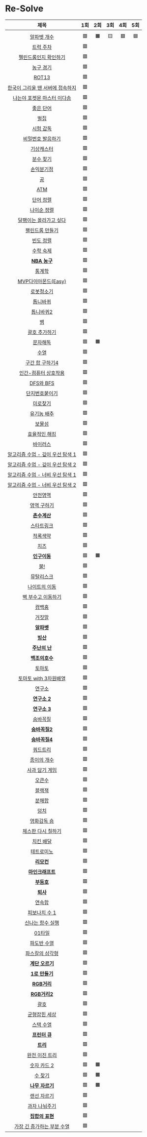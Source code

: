 # Re-Solve
| 제목 | 1회 | 2회 | 3회 | 4회 | 5회 |
| :-: | :-: | :-: | :-: | :-: | :-: |
| | | | | | |
| [알파벳 개수](https://www.acmicpc.net/problem/10808) | 🟥 | 🟧 | 🟨 | 🟩 | 🟦 |
| [트럭 주차](https://www.acmicpc.net/problem/2979) | 🟥 | | | | |
| [펠린드롬인지 확인하기](https://www.acmicpc.net/problem/10988)| 🟥 | | | | |
| [농구 경기](https://www.acmicpc.net/problem/1159) | 🟥 | | | | |
| [ROT13](https://www.acmicpc.net/problem/11655) | 🟥 | | | | |
| [한국이 그리울 땐 서버에 접속하지](https://www.acmicpc.net/problem/9996) | 🟥 | | | | |
| [나는야 포켓몬 마스터 이다솜](https://www.acmicpc.net/problem/1620) | 🟥 | | | | |
| [좋은 단어](https://www.acmicpc.net/problem/3986) | 🟥 | | | | |
| [벌집](https://www.acmicpc.net/problem/2292) | 🟥 | | | | |
| [시험 감독](https://www.acmicpc.net/problem/13458) | 🟥 | | | | |
| [비밀번호 발음하기](https://www.acmicpc.net/problem/4659) | 🟥 | | | | |
| [기상캐스터](https://www.acmicpc.net/problem/10709) | 🟥 | | | | |
| [분수 찾기](https://www.acmicpc.net/problem/1193) | 🟥 | | | | |
| [손익분기점](https://www.acmicpc.net/problem/1712) | 🟥 | | | | |
| [공](https://www.acmicpc.net/problem/1547) | 🟥 | | | | |
| [ATM](https://www.acmicpc.net/problem/11399) | 🟥 | | | | |
| [단어 정렬](https://www.acmicpc.net/problem/1181) | 🟥 | | | | |
| [나이순 정렬](https://www.acmicpc.net/problem/10814) | 🟥 | | | | |
| [달팽이는 올라가고 싶다](https://www.acmicpc.net/problem/2869) | 🟥 | | | | |
| [팰린드롬 만들기](https://www.acmicpc.net/problem/1213) | 🟥 | | | | |
| [빈도 정렬](https://www.acmicpc.net/problem/2910) | 🟥 | | | | |
| [수학 숙제](https://www.acmicpc.net/problem/2870) | 🟥 | | | | |
| [**NBA 농구**](https://www.acmicpc.net/problem/2852) | 🟥 | | | | |
| [통계학](https://www.acmicpc.net/problem/2108) | 🟥 | | | | |
| [MVP다이아몬드(Easy)](https://www.acmicpc.net/problem/20413) | 🟥 | | | | |
| [로봇청소기](https://www.acmicpc.net/problem/14503) | 🟥 | | | | |
| [톱니바퀴](https://www.acmicpc.net/problem/14891) | 🟥 | | | | |
| [톱니바퀴2](https://www.acmicpc.net/problem/15662) | 🟥 | | | | |
| [뱀](https://www.acmicpc.net/problem/3190) | 🟥 | | | | |
| [괄호 추가하기](https://www.acmicpc.net/problem/16637) | 🟥 | | | | |
| [문자해독](https://www.acmicpc.net/problem/1593) | 🟥 | 🟧 | | | |
| [수열](https://www.acmicpc.net/problem/2559) | 🟥 | | | | |
| [구간 합 구하기4](https://www.acmicpc.net/problem/11659) | 🟥 | | | | |
| [인간-컴퓨터 상호작용](https://www.acmicpc.net/problem/16139) | 🟥 | | | | |
| [DFS와 BFS](https://www.acmicpc.net/problem/1260) | 🟥 | | | | |
| [단지번호붙이기](https://www.acmicpc.net/problem/2667) | 🟥 | | | | |
| [미로찾기](https://www.acmicpc.net/problem/2178) | 🟥 | | | | |
| [유기농 배추](https://www.acmicpc.net/problem/1012) | 🟥 | | | | |
| [보물섬](https://www.acmicpc.net/problem/2589) | 🟥 | | | | |
| [효율적인 해킹](https://www.acmicpc.net/problem/1325) | 🟥 | | | | |
| [바이러스](https://www.acmicpc.net/problem/2606) | 🟥 | | | | |
| [알고리즘 수업 - 깊이 우선 탐색 1](https://www.acmicpc.net/problem/24479) | 🟥 | | | | |
| [알고리즘 수업 - 깊이 우선 탐색 2](https://www.acmicpc.net/problem/24480) | 🟥 | | | | |
| [알고리즘 수업 - 너비 우선 탐색 1](https://www.acmicpc.net/problem/24444) | 🟥 | | | | |
| [알고리즘 수업 - 너비 우선 탐색 2](https://www.acmicpc.net/problem/24445) | 🟥 | | | | |
| [안전영역](https://www.acmicpc.net/problem/2468) | 🟥 | | | | |
| [영역 구하기](https://www.acmicpc.net/problem/2583) | 🟥 | | | | |
| [**촌수계산**](https://www.acmicpc.net/problem/2644) | 🟥 | | | | |
| [스타트링크](https://www.acmicpc.net/problem/5014) | 🟥 | | | | |
| [적록색약](https://www.acmicpc.net/problem/10026) | 🟥 | | | | |
| [치즈](https://www.acmicpc.net/problem/2636) | 🟥 | | | | |
| [**인구이동**](https://www.acmicpc.net/problem/16234) | 🟥 | 🟧 | | | |
| [불!](https://www.acmicpc.net/problem/4179) | 🟥 | | | | |
| [뮤탈리스크](https://www.acmicpc.net/problem/12869) | 🟥 | | | | |
| [나이트의 이동](https://www.acmicpc.net/problem/7562) | 🟥 | | | | |
| [벽 부수고 이동하기](https://www.acmicpc.net/problem/2206) | 🟥 | | | | |
| [컴백홈](https://www.acmicpc.net/problem/1189) | 🟥 | | | | |
| [거짓말](https://www.acmicpc.net/problem/1043) | 🟥 | | | | |
| [**알파벳**](https://www.acmicpc.net/problem/1987) | 🟥 | | | | |
| [**빙산**](https://www.acmicpc.net/problem/2573) | 🟥 | | | | |
| [**주난의 난**](https://www.acmicpc.net/problem/14497) | 🟥 | | | | |
| [**백조의호수**](https://www.acmicpc.net/problem/3197) | 🟥 | | | | |
| [토마토](https://www.acmicpc.net/problem/7576) | 🟥 | | | | |
| [토마토 with 3차원배열](https://www.acmicpc.net/problem/7569) | 🟥 | | | | |
| [연구소](https://www.acmicpc.net/problem/14502) | 🟥 | | | | |
| [**연구소 2**](https://www.acmicpc.net/problem/17141) | 🟥 | | | | |
| [**연구소 3**](https://www.acmicpc.net/problem/17142) | 🟥 | | | | |
| [숨바꼭질](https://www.acmicpc.net/problem/1697) | 🟥 | | | | |
| [**숨바꼭질2**](https://www.acmicpc.net/problem/12851) | 🟥 | | | | |
| [**숨바꼭질4**](https://www.acmicpc.net/problem/13913) | 🟥 | | | | |
| [쿼드트리](https://www.acmicpc.net/problem/1992) | 🟥 | | | | |
| [종이의 개수](https://www.acmicpc.net/problem/1780) | 🟥 | | | | |
| [사과 담기 게임](https://www.acmicpc.net/problem/2828) | 🟥 | | | | |
| [오큰수](https://www.acmicpc.net/problem/17298) | 🟥 | | | | |
| [블랙잭](https://www.acmicpc.net/problem/2798) | 🟥 | | | | |
| [분해합](https://www.acmicpc.net/problem/2231) | 🟥 | | | | |
| [덩치](https://www.acmicpc.net/problem/7568) | 🟥 | | | | |
| [영화감독 숌](https://www.acmicpc.net/problem/1436) | 🟥 | | | | |
| [체스판 다시 칠하기](https://www.acmicpc.net/problem/1018) | 🟥 | | | | |
| [치킨 배달](https://www.acmicpc.net/problem/15686) | 🟥 | | | | |
| [테트로미노](https://www.acmicpc.net/problem/14500) | 🟥 | | | | |
| [**리모컨**](https://www.acmicpc.net/problem/1107) | 🟥 | | | | |
| [**마인크래프트**](https://www.acmicpc.net/problem/18111) | 🟥 | | | | |
| [**부등호**](https://www.acmicpc.net/problem/2529) | 🟥 | | | | |
| [**퇴사**](https://www.acmicpc.net/problem/14501) | 🟥 | | | | |
| [연속합](https://www.acmicpc.net/problem/1912) | 🟥 | | | | |
| [피보나치 수 1](https://www.acmicpc.net/problem/24416) | 🟥 | | | | |
| [신나는 함수 실행](https://www.acmicpc.net/problem/9184) | 🟥 | | | | |
| [01타일](https://www.acmicpc.net/problem/1904) | 🟥 | | | | |
| [파도반 수열](https://www.acmicpc.net/problem/9461) | 🟥| | | | |
| [파스칼의 삼각형](https://www.acmicpc.net/problem/16395) | 🟥 | | | | |
| [**계단 오르기**](https://www.acmicpc.net/problem/2579) | 🟥 | | | | |
| [**1로 만들기**](https://www.acmicpc.net/problem/1463) | 🟥 | | | | |
| [**RGB거리**](https://www.acmicpc.net/problem/1149) | 🟥 | | | | |
| [**RGB거리2**](https://www.acmicpc.net/problem/17404) | 🟥 | | | | |
| [괄호](https://www.acmicpc.net/problem/9012) | 🟥 | | | | |
| [균형잡힌 세상](https://www.acmicpc.net/problem/4949) | 🟥 | | | | |
| [스택 수열](https://www.acmicpc.net/problem/1874) | 🟥 | | | | |
| [**프린터 큐**](https://www.acmicpc.net/problem/1966) | 🟥 | | | | |
| [**트리**](https://www.acmicpc.net/problem/1068) | 🟥 | | | | |
| [완전 이진 트리](https://www.acmicpc.net/problem/9934) | 🟥 | | | | |
| [숫자 카드 2](https://www.acmicpc.net/problem/10816) | 🟥 | 🟧 | | | |
| [수 찾기](https://www.acmicpc.net/problem/1920) | 🟥 | 🟧 | | | |
| [**나무 자르기**](https://www.acmicpc.net/problem/2805) | 🟥 | 🟧 | | | |
| [랜선 자르기](https://www.acmicpc.net/problem/1654) | 🟥 | | | | |
| [과자 나눠주기](https://www.acmicpc.net/problem/16401) | 🟥 | | | | |
| [**집합의 표현**](https://www.acmicpc.net/problem/1717) | 🟥 | | | | |
| [가장 긴 증가하는 부분 수열](https://www.acmicpc.net/problem/11053) | 🟥 | | | | |
